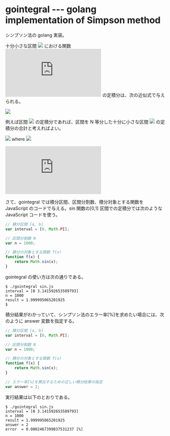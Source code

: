 # gointegral --- golang implementation of Simpson method

シンプソン法の golang 実装。

十分小さな区間 ![](https://latex.codecogs.com/gif.latex?[x_i,x_{i+1}]) における関数 ![](https://latex.codecogs.com/gif.latex?f(x)) の定積分は、次の近似式で与えられる。

![](https://latex.codecogs.com/gif.latex?\int_{x_i}^{x_{i&plus;1}}f(x)dx\approx\frac{1}{6}(x_{i&plus;1}-x_i)(f(x_i)&plus;4f(\frac{x_i&plus;x_{i&plus;1}}{2})&plus;f(x_{i&plus;1})))

例えば区間 ![](https://latex.codecogs.com/gif.latex?[a,b]) の定積分であれば、区間を N 等分した十分に小さな区間 ![](https://latex.codecogs.com/gif.latex?[x_i,x_{i+1}]) の定積分の合計と考えればよい。

![](https://latex.codecogs.com/gif.latex?x_i=a&plus;\frac{b-a}{N}i) where ![](https://latex.codecogs.com/gif.latex?(0\leq{i}<N))

![](https://latex.codecogs.com/gif.latex?%5Cint_%7Ba%7D%5E%7Bb%7Df%28x%29dx%5Capprox%5Csum_%7Bi%3D0%7D%5E%7BN-1%7D%5Cleft%5C%7B%5Cfrac%7B1%7D%7B6%7D%28x_%7Bi&plus;1%7D-x_i%29%28f%28x_i%29&plus;4f%28%5Cfrac%7Bx_i&plus;x_%7Bi&plus;1%7D%7D%7B2%7D%29&plus;f%28x_%7Bi&plus;1%7D%29%29%5Cright%5C%7D)

<!--
![](https://latex.codecogs.com/gif.latex?\int_{a}^{b}f(x)dx\approx\sum_{i=0}^{N-1}\left\{\frac{1}{6}(x_{i&plus;1}-x_i)(f(x_i)&plus;4f(\frac{x_i&plus;x_{i&plus;1}}{2})&plus;f(x_{i&plus;1}))\right\})
-->

さて、gointegral では積分区間、区間分割数、積分対象とする関数を JavaScript のコードで与える。sin 関数の[0,1] 区間での定積分では次のような JavaScript コードを使う。

```javascript
// 積分区間 [a, b]
var interval = [0, Math.PI];

// 区間分割数 N
var n = 1000;

// 積分の対象とする関数 f(x)
function f(x) {
    return Math.sin(x);
}
```

gointegral の使い方は次の通りである。 

```
$ ./gointegral sin.js
interval = [0 3.141592653589793]
n = 1000
result = 1.999995065201925
$ 
```

積分結果がわかっていて、シンプソン法のエラー率[%]を求めたい場合には、次のように answer 変数を指定する。

```javascript
// 積分区間 [a, b]
var interval = [0, Math.PI];

// 区間分割数 N
var n = 1000;

// 積分の対象とする関数 f(x)
function f(x) {
    return Math.sin(x);
}

// エラー率[%]を算出するための正しい積分結果の指定 
var answer = 2;
```

実行結果は以下のとおりである。

```
$ ./gointegral sin.js
interval = [0 3.141592653589793]
n = 1000
result = 1.999995065201925
answer = 2
error  = 0.0002467399037531237 [%]
```